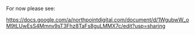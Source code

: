 For now please see:

https://docs.google.com/a/northpointdigital.com/document/d/1WgubwW_oM9tLUwEsS4Mmnv9sT3Fhz8TaFs8guLMMX7c/edit?usp=sharing
